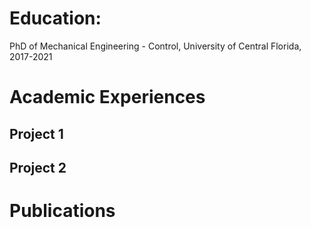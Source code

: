 # Education: 
PhD of Mechanical Engineering - Control,  University of Central Florida, 2017-2021

# Academic Experiences
## Project 1
## Project 2
# Publications

